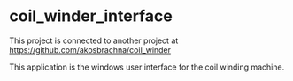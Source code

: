 # coil_winder_interface

This project is connected to another project at https://github.com/akosbrachna/coil_winder

This application is the windows user interface for the coil winding machine.
